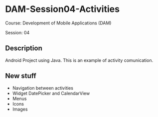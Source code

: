 # DAM-Session04-Activities

Course: Development of Mobile Applications (DAM)

Session: 04

## Description

Android Project using Java. This is an example of activity comunication. 

## New stuff

* Navigation between activities
* Widget DatePicker and CalendarView
* Menus
* Icons
* Images
